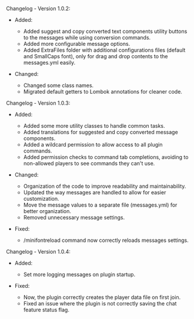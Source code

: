 Changelog - Version 1.0.2:

  * Added:
    - Added suggest and copy converted text components utility buttons to the messages while using
      conversion commands.
    - Added more configurable message options.
    - Added ExtraFiles folder with additional configurations files (default and SmallCaps font), 
      only for drag and drop contents to the messages.yml easily.
  
  * Changed:
    - Changed some class names.
    - Migrated default getters to Lombok annotations for cleaner code.

Changelog - Version 1.0.3:

  * Added:
    - Added some more utility classes to handle common tasks.
    - Added translations for suggested and copy converted message components.
    - Added a wildcard permission to allow access to all plugin commands.
    - Added permission checks to command tab completions, avoiding to non-allowed
      players to see commands they can't use.

  * Changed:
    - Organization of the code to improve readability and maintainability.
    - Updated the way messages are handled to allow for easier customization.
    - Move the message values to a separate file (messages.yml) for better organization.
    - Removed unnecessary message settings.
 
  * Fixed:
    - /minifontreload command now correctly reloads messages settings.

Changelog - Version 1.0.4:

  * Added:
    - Set more logging messages on plugin startup.

  * Fixed:
    - Now, the plugin correctly creates the player data file on first join.
    - Fixed an issue where the plugin is not correctly saving the chat feature status flag.

